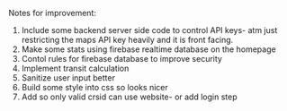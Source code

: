 Notes for improvement:
  1. Include some backend server side code to control API keys- atm just restricting the maps API key heavily and it is front facing.
  2. Make some stats using firebase realtime database on the homepage
  3. Contol rules for firebase database to improve security
  4. Implement transit calculation
  5. Sanitize user input better
  6. Build some style into css so looks nicer
  7. Add so only valid crsid can use website- or add login step
